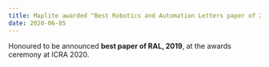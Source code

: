 ```yaml
---
title: Maplite awarded "Best Robotics and Automation Letters paper of 2019"
date: 2020-06-05
---
```


Honoured to be announced **best paper of RAL, 2019**, at the awards ceremony at ICRA 2020.
